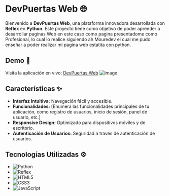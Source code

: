 # DevPuertas Web 🌐

Bienvenido a **DevPuertas Web**, una plataforma innovadora desarrollada con **Reflex** en **Python**. Este proyecto tiene como objetivo de poder aprender a desarrollar paginas Web en este caso como pagina presentadome como Profesional, lo cual lo realice siguiendo ah Mouredev el cual me pudo enseñar a poder realizar mi pagina web estatita con python.

## Demo 🎥

Visita la aplicación en vivo: [DevPuertas Web](https://devpuertas-web.vercel.app/)
![image](https://github.com/user-attachments/assets/ec4926c4-16dc-4671-b554-1bc4ab443f48)

## Características ✨

- **Interfaz Intuitiva:** Navegación fácil y accesible.
- **Funcionalidades:** [Enumera las funcionalidades principales de tu aplicación, como registro de usuarios, inicio de sesión, panel de usuario, etc.]
- **Responsive Design:** Optimizado para dispositivos móviles y de escritorio.
- **Autenticación de Usuarios:** Seguridad a través de autenticación de usuarios.

## Tecnologías Utilizadas ⚙️

- ![Python](https://img.shields.io/badge/Python-3776AB?style=for-the-badge&logo=python&logoColor=white)
- ![Reflex](https://img.shields.io/badge/Reflex-00BFFF?style=for-the-badge&logo=python&logoColor=white)
- ![HTML5](https://img.shields.io/badge/HTML5-E34F26?style=for-the-badge&logo=html5&logoColor=white)
- ![CSS3](https://img.shields.io/badge/CSS3-1572B6?style=for-the-badge&logo=css3&logoColor=white)
- ![JavaScript](https://img.shields.io/badge/JavaScript-F7DF1E?style=for-the-badge&logo=javascript&logoColor=black)
